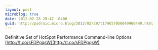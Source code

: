 ```yaml
---
layout: post
microblog: true
date: 2012-02-28 20:47 -0400
guid: http://padraic.micro.blog/2012/02/29/t174657050649960449.html
---
```

Definitive Set of HotSpot Performance Command-line Options [http://t.co/sFDPgqsW](http://t.co/sFDPgqsW)
